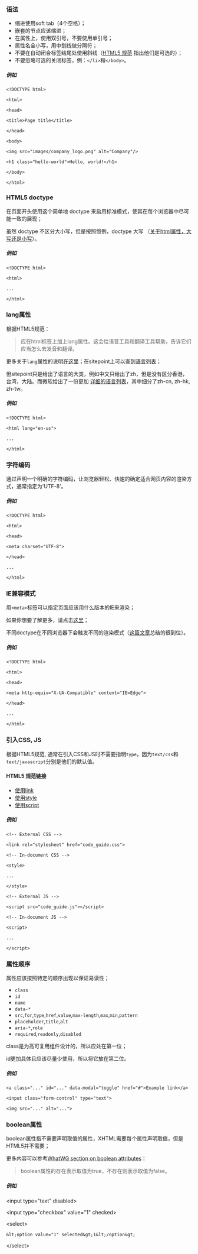 ### 语法

* 缩进使用soft tab（4个空格）；
* 嵌套的节点应该缩进；
* 在属性上，使用双引号，不要使用单引号；
* 属性名全小写，用中划线做分隔符；
* 不要在自动闭合标签结尾处使用斜线（[HTML5 规范](http://dev.w3.org/html5/spec-author-view/syntax.html#syntax-start-tag) 指出他们是可选的）；
* 不要忽略可选的关闭标签，例：`</li>`和`</body>`。

##### **例如**

`<!DOCTYPE html>`

`<html>`

`<head>`

`<title>Page title</title>`

`</head>`

`<body>`

`<img src="images/company_logo.png" alt="Company"/>`

`<h1 class="hello-world">Hello, world!</h1>`

`</body>`

`</html>`

### HTML5 doctype

在页面开头使用这个简单地 doctype 来启用标准模式，使其在每个浏览器中尽可能一致的展现；

虽然 doctype 不区分大小写，但是按照惯例，doctype 大写 （[关于html属性，大写还是小写](http://stackoverflow.com/questions/15594877/is-there-any-benefits-to-use-uppercase-or-lowercase-letters-with-html5-tagname)）。

##### **例如**

`<!DOCTYPE html>`

`<html>`

`...`

`</html>`

### lang属性

根据HTML5规范：

> 应在html标签上加上lang属性。这会给语音工具和翻译工具帮助，告诉它们应当怎么去发音和翻译。

更多关于`lang`属性的说明[在这里](http://www.w3.org/html/wg/drafts/html/master/semantics.html#the-html-element)；在sitepoint上可以查到[语言列表](http://reference.sitepoint.com/html/lang-codes)；

但sitepoint只是给出了语言的大类，例如中文只给出了zh，但是没有区分香港，台湾，大陆。而微软给出了一份更加 [详细的语言列表](http://msdn.microsoft.com/en-us/library/ms533052%28v=vs.85%29.aspx)，其中细分了zh-cn, zh-hk, zh-tw。

##### **例如**

`<!DOCTYPE html>`

`<html lang="en-us">`

`...`

`</html>`

### 字符编码

通过声明一个明确的字符编码，让浏览器轻松、快速的确定适合网页内容的渲染方式，通常指定为'UTF-8'。

##### **例如**

`<!DOCTYPE html>`

`<html>`

`<head>`

`<meta charset="UTF-8">`

`</head>`

`...`

`</html>`

### IE兼容模式

用`<meta>`标签可以指定页面应该用什么版本的IE来渲染；

如果你想要了解更多，请点击[这里](http://stackoverflow.com/questions/6771258/whats-the-difference-if-meta-http-equiv-x-ua-compatible-content-ie-edge-e)；

不同doctype在不同浏览器下会触发不同的渲染模式（[这篇文章](https://hsivonen.fi/doctype/)总结的很到位）。

##### **例如**

`<!DOCTYPE html>`

`<html>`

`<head>`

`<meta http-equiv="X-UA-Compatible" content="IE=Edge">`

`</head>`

`...`

`</html>`

### 引入CSS, JS

根据HTML5规范, 通常在引入CSS和JS时不需要指明`type`，因为`text/css`和`text/javascript`分别是他们的默认值。

#### HTML5 规范链接

* [使用link](http://www.w3.org/TR/2011/WD-html5-20110525/semantics.html#the-link-element)
* [使用style](http://www.w3.org/TR/2011/WD-html5-20110525/semantics.html#the-style-element)
* [使用script](http://www.w3.org/TR/2011/WD-html5-20110525/scripting-1.html#the-script-element)

##### **例如**

`<!-- External CSS -->`

`<link rel="stylesheet" href="code_guide.css">`

`<!-- In-document CSS -->`

`<style>`

`...`

`</style>`

`<!-- External JS -->`

`<script src="code_guide.js"></script>`

`<!-- In-document JS -->`

`<script>`

`...`

`</script>`

### 属性顺序

属性应该按照特定的顺序出现以保证易读性；

* `class`
* `id`
* `name`
* `data-*`
* `src`,`for`,`type`,`href`,`value`,`max-length`,`max`,`min`,`pattern`
* `placeholder`,`title`,`alt`
* `aria-*`,`role`
* `required`,`readonly`,`disabled`

class是为高可复用组件设计的，所以应处在第一位；

id更加具体且应该尽量少使用，所以将它放在第二位。

##### **例如**

`<a class="..." id="..." data-modal="toggle" href="#">Example link</a>`

`<input class="form-control" type="text">`

`<img src="..." alt="...">`





### boolean属性

boolean属性指不需要声明取值的属性，XHTML需要每个属性声明取值，但是HTML5并不需要；

更多内容可以参考[WhatWG section on boolean attributes](http://www.whatwg.org/specs/web-apps/current-work/multipage/common-microsyntaxes.html#boolean-attributes)：

> boolean属性的存在表示取值为true，不存在则表示取值为false。

##### **例如**

&lt;input type="text" disabled&gt;

&lt;input type="checkbox" value="1" checked&gt;

&lt;select&gt;

    &lt;option value="1" selected&gt;1&lt;/option&gt;

&lt;/select&gt;





